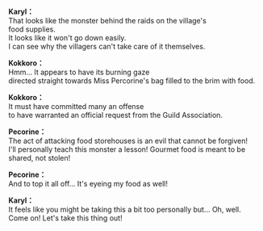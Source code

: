 # 

  
**Karyl：**  
That looks like the monster behind the raids on the village's  
food supplies.  
 It looks like it won't go down easily.  
I can see why the villagers can't take care of it themselves.  
  
**Kokkoro：**  
Hmm... It appears to have its burning gaze  
directed straight towards Miss Percorine's bag filled to the brim with food.  
  
**Kokkoro：**  
It must have committed many an offense  
to have warranted an official request from the Guild Association.  
  
**Pecorine：**  
The act of attacking food storehouses is an evil that cannot be forgiven!  
I'll personally teach this monster a lesson! Gourmet food is meant to be shared, not stolen!  
  
**Pecorine：**  
And to top it all off... It's eyeing my food as well!  
  
**Karyl：**  
It feels like you might be taking this a bit too personally but... Oh, well.  
Come on! Let's take this thing out!  
